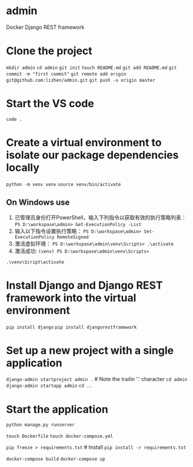 # admin
Docker Django REST framework

# Clone the project
`mkdir admin` 
`cd admin`
`git init`
`touch README.md`
`git add README.md`
`git commit -m "first commit"`
`git remote add origin git@github.com:lizhen/admin.git`
`git push -u origin master`


# Start the VS code
`code .`

# Create a virtual environment to isolate our package dependencies locally
`python -m venv venv`
`source venv/bin/activate` 
## On Windows use 
1. 已管理员身份打开PowerShell，输入下列指令以获取有效的执行策略列表：
`PS D:\workspase\admin> Get-ExecutionPolicy -List`
2. 输入以下指令设置执行策略：
`PS D:\workspase\admin> Set-ExecutionPolicy RemoteSigned`
3. 激活虚拟环境：
`PS D:\workspase\admin\venv\Scripts> .\activate`
4. 激活成功:
`(venv) PS D:\workspase\admin\venv\Scripts>`

`.\venv\Script\activate`
# Install Django and Django REST framework into the virtual environment
`pip install django`
`pip install djangorestframework`

# Set up a new project with a single application
`django-admin startproject admin .` # Note the trailin '.' character
`cd admin`
`django-admin startapp admin`
`cd ..`

# Start the application
`python manage.py runserver`

`touch Dockerfile`
`touch docker-compose.yml`

`pip freeze > requirements.txt` # Install `pip install -r requirements.txt`

`docker-compose build`
`docker-compose up`



